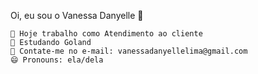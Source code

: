 Oi, eu sou o Vanessa Danyelle 👋

    🔭 Hoje trabalho como Atendimento ao cliente
    🌱 Estudando Goland
    👯 Contate-me no e-mail: vanessadanyellelima@gmail.com
    😄 Pronouns: ela/dela
